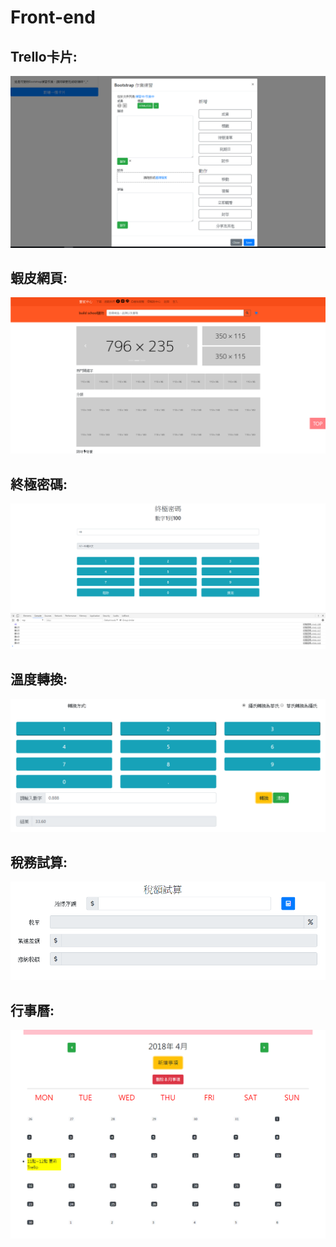 # Front-end


## Trello卡片:
![image](https://raw.githubusercontent.com/zeroalan86/Front-end/master/image/trello%E5%8D%A1%E7%89%87(Bootstrap).png)



## 蝦皮網頁:
![image](https://raw.githubusercontent.com/zeroalan86/Front-end/master/image/%E8%9D%A6%E7%9A%AE(Bootstrap).png)



## 終極密碼:
![image](https://raw.githubusercontent.com/zeroalan86/Front-end/master/image/%E7%B5%82%E6%A5%B5%E5%AF%86%E7%A2%BC.png)



## 溫度轉換:
![image](https://raw.githubusercontent.com/zeroalan86/Front-end/master/image/%E6%BA%AB%E5%BA%A6%E8%BD%89%E6%8F%9B.png)



## 稅務試算:
![image](https://raw.githubusercontent.com/zeroalan86/Front-end/master/image/%E7%A8%85%E9%A1%8D%E8%A9%A6%E7%AE%97.png)



## 行事曆:
![image](https://raw.githubusercontent.com/zeroalan86/Front-end/master/image/%E8%A1%8C%E4%BA%8B%E6%9B%86.png)

